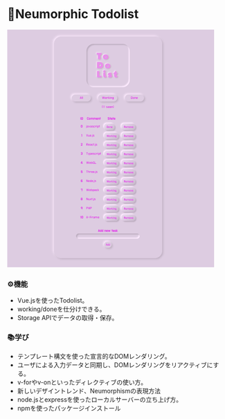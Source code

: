 # 📝Neumorphic Todolist
![todolist screenshot](./img/todolist.png)

### ⚙機能
- Vue.jsを使ったTodolist。
- working/doneを仕分けできる。
- Storage APIでデータの取得・保存。

### 📚学び
- テンプレート構文を使った宣言的なDOMレンダリング。
- ユーザによる入力データと同期し、DOMレンダリングをリアクティブにする。
- v-forやv-onといったディレクティブの使い方。
- 新しいデザイントレンド、Neumorphismの表現方法
- node.jsとexpressを使ったローカルサーバーの立ち上げ方。
- npmを使ったパッケージインストール
